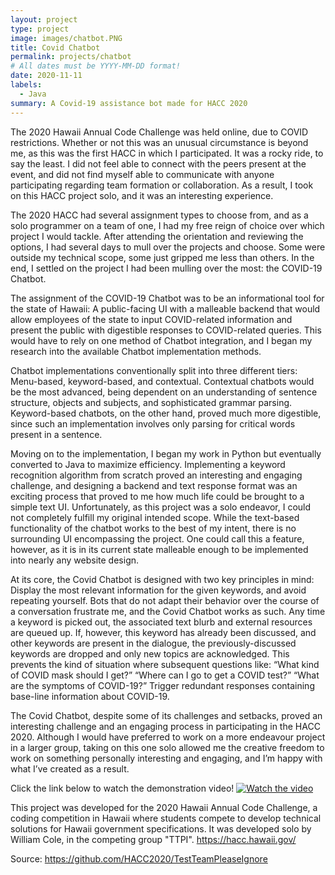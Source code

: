 ```yaml
---
layout: project
type: project
image: images/chatbot.PNG
title: Covid Chatbot
permalink: projects/chatbot
# All dates must be YYYY-MM-DD format!
date: 2020-11-11
labels:
  - Java
summary: A Covid-19 assistance bot made for HACC 2020
---
```


The 2020 Hawaii Annual Code Challenge was held online, due to COVID restrictions. Whether or not this was an unusual circumstance is beyond me, as this was the first HACC in which I participated. It was a rocky ride, to say the least. I did not feel able to connect with the peers present at the event, and did not find myself able to communicate with anyone participating regarding team formation or collaboration. As a result, I took on this HACC project solo, and it was an interesting experience.

The 2020 HACC had several assignment types to choose from, and as a solo programmer on a team of one, I had my free reign of choice over which project I would tackle. After attending the orientation and reviewing the options, I had several days to mull over the projects and choose. Some were outside my technical scope, some just gripped me less than others. In the end, I settled on the project I had been mulling over the most: the COVID-19 Chatbot.

The assignment of the COVID-19 Chatbot was to be an informational tool for the state of Hawaii: A public-facing UI with a malleable backend that would allow employees of the state to input COVID-related information and present the public with digestible responses to COVID-related queries. This would have to rely on one method of Chatbot integration, and I began my research into the available Chatbot implementation methods.

Chatbot implementations conventionally split into three different tiers: Menu-based, keyword-based, and contextual. Contextual chatbots would be the most advanced, being dependent on an understanding of sentence structure, objects and subjects, and sophisticated grammar parsing. Keyword-based chatbots, on the other hand, proved much more digestible, since such an implementation involves only parsing for critical words present in a sentence.

Moving on to the implementation, I began my work in Python but eventually converted to Java to maximize efficiency. Implementing a keyword recognition algorithm from scratch proved an interesting and engaging challenge, and designing a backend and text response format was an exciting process that proved to me how much life could be brought to a simple text UI. Unfortunately, as this project was a solo endeavor, I could not completely fulfill my original intended scope. While the text-based functionality of the chatbot works to the best of my intent, there is no surrounding UI encompassing the project. One could call this a feature, however, as it is in its current state malleable enough to be implemented into nearly any website design.

At its core, the Covid Chatbot is designed with two key principles in mind: Display the most relevant information for the given keywords, and avoid repeating yourself. Bots that do not adapt their behavior over the course of a conversation frustrate me, and the Covid Chatbot works as such. Any time a keyword is picked out, the associated text blurb and external resources are queued up. If, however, this keyword has already been discussed, and other keywords are present in the dialogue, the previously-discussed keywords are dropped and only new topics are acknowledged. This prevents the kind of situation where subsequent questions like:
“What kind of COVID mask should I get?”
“Where can I go to get a COVID test?”
“What are the symptoms of COVID-19?”
Trigger redundant responses containing base-line information about COVID-19.

The Covid Chatbot, despite some of its challenges and setbacks, proved an interesting challenge and an engaging process in participating in the HACC 2020. Although I would have preferred to work on a more endeavour project in a larger group, taking on this one solo allowed me the creative freedom to work on something personally interesting and engaging, and I’m happy with what I’ve created as a result.

Click the link below to watch the demonstration video!
[![Watch the video](https://img.youtube.com/vi/uFPu0yLhMAg/maxresdefault.jpg)](https://youtu.be/uFPu0yLhMAg)


This project was developed for the 2020 Hawaii Annual Code Challenge, a coding competition in Hawaii where students compete to develop technical solutions for Hawaii government specifications. It was developed solo by William Cole, in the competing group "TTPI".
https://hacc.hawaii.gov/

Source: https://github.com/HACC2020/TestTeamPleaseIgnore

